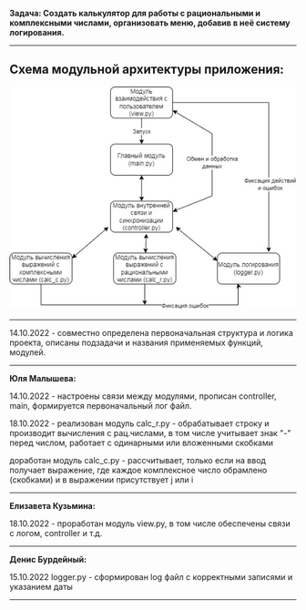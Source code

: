 **Задача: Создать калькулятор для работы с рациональными и комплексными числами, организовать меню, добавив в неё систему логирования.**
***
## Cхема модульной архитектуры приложения:

![Cхема модульной архитектуры приложения](/structure.jpg "Структура")

***
14.10.2022 - совместно определена первоначальная структура и логика проекта, описаны подзадачи и названия применяемых функций, модулей.
***
**Юля Малышева:**

14.10.2022 - настроены связи между модулями, прописан controller, main, формируется первоначальный лог файл.

18.10.2022 - реализован модуль calc_r.py - обрабатывает строку и производит вычисления с рац.числами, в том числе учитывает знак "-" перед числом, работает с одинарными или вложенными скобками

доработан модуль calc_c.py - рассчитывает, только если на ввод получает выражение, где каждое комплексное число обрамлено (скобками) и в выражении присутствует j или i

***
**Елизавета Кузьмина:**

18.10.2022 - проработан модуль view.py, в том числе обеспечены связи с логом, controller и т.д.


***
**Денис Бурдейный:**

15.10.2022 logger.py - сформирован log файл с корректными записями и указанием даты


***
